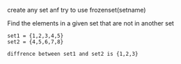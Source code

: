 create any set anf try to use frozenset(setname)

Find the elements in a given set that are not in another set

    set1 = {1,2,3,4,5}
    set2 = {4,5,6,7,8}

    diffrence between set1 and set2 is {1,2,3}